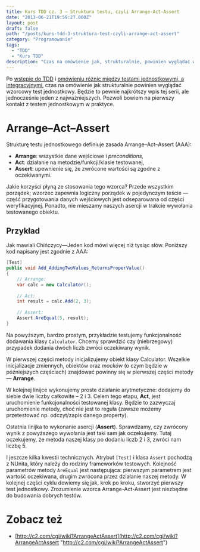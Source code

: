 ```yaml
---
title: Kurs TDD cz. 3 — Struktura testu, czyli Arrange-Act-Assert
date: "2013-06-21T19:59:27.000Z"
layout: post
draft: false
path: "/posts/kurs-tdd-3-struktura-test-czyli-arrange-act-assert"
category: "Programowanie"
tags:
  - "TDD"
  - "Kurs TDD"
description: "Czas na omówienie jak, strukturalnie, powinien wyglądać wzorcowy test jednostkowy (Arrange-Act-Assert)."
---
```


Po [wstępie do TDD](/posts/kurs-tdd-1-wstep/ "Kurs TDD część 1: Wstęp") i [omówieniu różnic między testami jednostkowymi, a integracyjnymi](/posts/kurs-tdd-2-testy-jednostkowe-a-testy-integracyjne/ "Kurs TDD część 2: Testy jednostkowe, a testy integracyjne"), czas na omówienie jak strukturalnie powinien wyglądać wzorcowy test jednostkowy. Będzie to pewnie najkrótszy wpis tej serii, ale jednocześnie jeden z najważniejszych. Pozwoli bowiem na pierwszy kontakt z testem jednostkowym w praktyce.

# Arrange–Act–Assert

Strukturę testu jednostkowego definiuje zasada Arrange–Act–Assert (AAA):

*   **Arrange**: wszystkie dane wejściowe i _preconditions,_
*   **Act**: działanie na metodzie/funkcji/klasie testowanej,
*   **Assert**: upewnienie się, że zwrócone wartości są zgodne z oczekiwanymi.

Jakie korzyści płyną ze stosowania tego wzorca? Przede wszystkim porządek; wzorzec zapewnia logiczny porządek w pojedynczym teście — część przygotowania danych wejściowych jest odseparowana od części weryfikacyjnej. Ponadto, nie mieszamy naszych asercji w trakcie wywołania testowanego obiektu.

## Przykład

Jak mawiali Chińczycy—Jeden kod mówi więcej niż tysiąc słów. Poniższy kod napisany jest zgodnie z AAA: 
```csharp
[Test]
public void Add_AddingTwoValues_ReturnsProperValue()
{
    // Arrange:
    var calc = new Calculator();
 
    // Act:
    int result = calc.Add(2, 3);
 
    // Assert:
    Assert.AreEqual(5, result);
}
```
 Na powyższym, bardzo prostym, przykładzie testujemy funkcjonalność dodawania klasy `Calculator`. Chcemy sprawdzić czy (niebrzegowy) przypadek dodania dwóch liczb zwróci oczekiwany wynik.
 
 W pierwszej części metody inicjalizujemy obiekt klasy Calculator. Wszelkie inicjalizacje zmiennych, obiektów oraz _mocków_ (o czym będzie w późniejszych częściach) znajdować powinny się w pierwszej części metody — **Arrange**.
 
 W kolejnej linijce wykonujemy proste działanie arytmetyczne: dodajemy do siebie dwie liczby całkowite – 2 i 3. Celem tego etapu, **Act**, jest uruchomienie funkcjonalności testowanej klasy. Będzie to zazwyczaj uruchomienie metody, choć nie jest to reguła (zawsze możemy przetestować np. odczyt/zapis danego property).
 
 Ostatnia linijka to wykonanie asercji (**Assert**). Sprawdzamy, czy zwrócony wynik z powyższego wywołania jest taki sam jak oczekujemy. Tutaj oczekujemy, że metoda naszej klasy po dodaniu liczb 2 i 3, zwróci nam liczbę 5.
 
 I jeszcze kilka kwestii technicznych. Atrybut `[Test]` i klasa `Assert` pochodzą z NUnita, który należy do rodziny frameworków testowych. Kolejność parametrów metody `AreEqual` jest następująca: pierwszym parametrem jest wartość oczekiwana, drugim zwrócona przez działanie naszej metody. W kolejnej części cyklu dowiemy się jak, krok po kroku, stworzyć pierwszy test jednostkowy. Zrozumienie wzorca Arrange-Act-Assert jest niezbędne do budowania dobrych testów.

# Zobacz też

*   [http://c2.com/cgi/wiki?ArrangeActAssert](http://c2.com/cgi/wiki?ArrangeActAssert "http://c2.com/cgi/wiki?ArrangeActAssert")